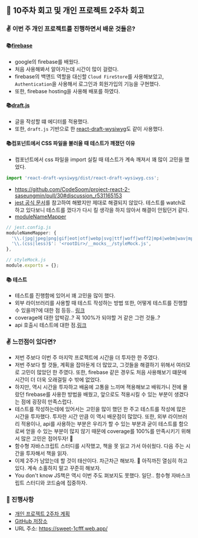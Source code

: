## 🚀 10주차 회고 및 개인 프로젝트 2주차 회고

### ✌️ 이번 주 개인 프로젝트를 진행하면서 배운 것들은?

#### 📚[firebase](https://firebase.google.com/)
- google의 firebase를 배웠다.
- 처음 사용해봐서 알아가는데 시간이 많이 걸렸다.
- firebase의 백앤드 역할을 대신할 `Cloud FireStore`를 사용해보았고, `Authentication`을 사용해서 로그인과 회원가입의 기능을 구현했다.
- 또한, firebase hosting을 사용해 배포를 하였다.

#### 📚[draft.js](https://draftjs.org/)
- 글을 작성할 떄 에디터를 적용했다.
- 또한, `draft.js` 기반으로 한 [react-draft-wysiwyg](https://jpuri.github.io/react-draft-wysiwyg/)도 같이 사용했다.

#### 📚컴포넌트에서 CSS 파일을 불러올 때 테스트가 깨졌던 이유
- 컴포넌트에서 css 파일을 import 실킬 때 테스트가 계속 깨져서 꽤 많이 고민을 했었다.

```javascript
import 'react-draft-wysiwyg/dist/react-draft-wysiwyg.css';
```

- https://github.com/CodeSoom/project-react-2-saseungmin/pull/30#discussion_r531165153
- [jest 공식 문서](https://jestjs.io/docs/en/webpack#handling-static-assets)를 참고하여 해봤지만 제대로 해결되지 않았다. 테스트를 watch로 하고 있다보니 테스트를 껐다가 다시 킬 생각을 하지 않아서 해결이 안됬던거 같다.
- [moduleNameMapper](https://jestjs.io/docs/en/configuration#modulenamemapper-objectstring-string--arraystring)

```javascript
// jest.config.js
moduleNameMapper: {
  '\\.(jpg|jpeg|png|gif|eot|otf|webp|svg|ttf|woff|woff2|mp4|webm|wav|mp3|m4a|aac|oga)$': '<rootDir>/__mocks__/fileMock.js',
  '\\.(css|less)$': '<rootDir>/__mocks__/styleMock.js',
},

// styleMock.js
module.exports = {};
```

#### 📚 테스트
- 테스트를 진행함에 있어서 꽤 고민을 많이 했다.
- 외부 라이브러리를 사용할 때 테스트 작성하는 방법 또한, 어떻게 테스트를 진행할 수 있을까?에 대한 점 등등.. [링크](https://github.com/CodeSoom/project-react-2-saseungmin/issues/31#issuecomment-734907598)
- coverage에 대한 압박감..? 꼭 100%가 되야할 거 같은 그런 것들..?
- api 호출시 테스트에 대한 점.[링크](https://github.com/CodeSoom/project-react-2-saseungmin/pull/32#discussion_r532153157)


### ✌️ 느낀점이 있다면?

- 저번 주보다 이번 주 마지막 프로젝트에 시간을 더 투자한 한 주였다. 
- 저번 주보다 할 것들, 계획을 잡아둔게 더 많았고, 그것들을 해결하기 위해서 여러모로 고민이 많았던 한 주였다. 또한, firebase 같은 경우도 처음 사용해보기 떄문에 시간이 더 더욱 오래걸릴 수 밖에 없었다. 
- 하지만, 역시 시간을 투자하고 배움에 고통을 느끼며 젹용해보고 배워가니 전에 몰랐던 firebase를 사용한 방법을 배웠고, 앞으로도 적용시킬 수 있는 부분이 생겼다는 점에 굉장히 만족스럽다. 
- 테스트를 작성하는데에 있어서는 고민을 많이 했던 한 주고 테스트를 작성에 많은 시간을 투자했다. 투자한 시간 만큼 이 역시 배운점이 많았다. 또한, 외부 라이브러리 적용이나, api를 사용하는 부분은 우리가 할 수 있는 부분과 굳이 테스트를 함으로써 얻을 수 있는 부분이 많지 않기 때문에 coverage를 100%를 만족시키기 위해서 많은 고민은 접어두자! 🚀
- 함수형 자바스크립트 스터디를 시작했고, 책을 못 읽고 가서 아쉬웠다. 다음 주는 시간을 투자해서 책을 읽자.
- 이제 2주가 남았는데 할 것이 태산이다. 차근차근 해보자. 🧐 아직까진 열심히 하고있다. 계속 소홀하지 말고 꾸준히 해보자.
- You don't know JS책은 역시 이번 주도 펴보지도 못했다. 일단.. 함수형 자바스크립트 스터디와 코드숨에 집중하자.


### 🎯 진행사항
- [개인 프로젝트 2주차 계획](https://github.com/CodeSoom/project-react-2-saseungmin/issues/20)
- [GitHub 저장소](https://github.com/CodeSoom/project-react-2-saseungmin)
- URL 주소: https://sweet-1cfff.web.app/